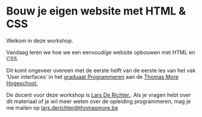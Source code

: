 # Bouw je eigen website met HTML & CSS

Welkom in deze workshop.

Vandaag leren we hoe we een eenvoudige website opbouwen met HTML en CSS.

Dit komt ongeveer overeen met de eerste helft van de eerste les van het vak ‘User interfaces’ in het [graduaat Programmeren](https://www.thomasmore.be/opleidingen/graduaat/programmeren-dag-avondonderwijs/programmeren-dagonderwijs/antwerpen-0) aan de [Thomas More Hogeschool.](https://www.thomasmore.be/)

De docent voor deze workshop is [Lars De Richter.](https://www.linkedin.com/in/larsderichter/?locale=nl_NL). Als je vragen hebt over dit materiaal of je wil meer weten over de opleiding programmeren, mag je me mailen op lars.derichter@thomasmore.be
